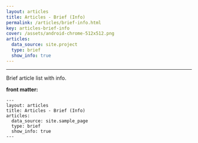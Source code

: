 ```yaml
---
layout: articles
title: Articles - Brief (Info)
permalink: /articles/brief-info.html
key: articles-brief-info
cover: /assets/android-chrome-512x512.png
articles:
  data_source: site.project
  type: brief
  show_info: true
---
```


<div class="article__content" markdown="1">

---

Brief article list with info.

<!--more-->

**front matter:**

    ---
    layout: articles
    title: Articles - Brief (Info)
    articles:
      data_source: site.sample_page
      type: brief
      show_info: true
    ---

</div>
